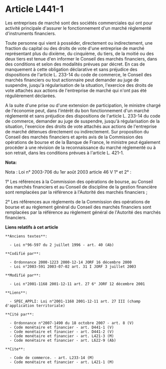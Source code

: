# Article L441-1

Les entreprises de marché sont des sociétés commerciales qui ont pour activité principale d'assurer le fonctionnement d'un
marché réglementé d'instruments financiers.

Toute personne qui vient à posséder, directement ou indirectement, une fraction du capital ou des droits de vote d'une
entreprise de marché représentant plus du dixième, du cinquième, du tiers, de la moitié ou des deux tiers est tenue d'en
informer le Conseil des marchés financiers, dans des conditions et selon des modalités prévues par décret. En cas de
manquement à cette obligation déclarative et sans préjudice des dispositions de l'article L. 233-14 du code de commerce, le
Conseil des marchés financiers ou tout actionnaire peut demander au juge de suspendre, jusqu'à régularisation de la
situation, l'exercice des droits de vote attachés aux actions de l'entreprise de marché qui n'ont pas été régulièrement
déclarées.

A la suite d'une prise ou d'une extension de participation, le ministre chargé de l'économie peut, dans l'intérêt du bon
fonctionnement d'un marché réglementé et sans préjudice des dispositions de l'article L. 233-14 du code de commerce, demander
au juge de suspendre, jusqu'à régularisation de la situation, l'exercice des droits de vote attachés aux actions de
l'entreprise de marché détenues directement ou indirectement. Sur proposition du Conseil des marchés financiers et après avis
de la Commission des opérations de bourse et de la Banque de France, le ministre peut également procéder à une révision de la
reconnaissance du marché réglementé ou à son retrait, dans les conditions prévues à l'article L. 421-1.

**Nota:**

Nota : Loi n° 2003-706 du 1er août 2003 article 46 V 1° et 2° :

1° Les références à la Commission des opérations de bourse, au Conseil des marchés financiers et au Conseil de discipline de
la gestion financière sont remplacées par la référence à l'Autorité des marchés financiers ;

2° Les références aux règlements de la Commission des opérations de bourse et au règlement général du Conseil des marchés
financiers sont remplacées par la référence au règlement général de l'Autorité des marchés financiers.

**Liens relatifs à cet article**

	**Anciens textes**:

	  - Loi n°96-597 du 2 juillet 1996 - art. 40 (Ab)

	**Codifié par**:

	  - Ordonnance 2000-1223 2000-12-14 JORF 16 décembre 2000
	  - Loi n°2003-591 2003-07-02 art. 31 I JORF 3 juillet 2003

	**Modifié par**:

	  - Loi n°2001-1168 2001-12-11 art. 27 6° JORF 12 décembre 2001

	**Liens**:

	  - SPEC_APPLI: Loi n°2001-1168 2001-12-11 art. 27 III (champ d'application territoriale)

	**Cité par**:

	  - Ordonnance n°2007-1490 du 18 octobre 2007 - art. 8 (V)
	  - Code monétaire et financier - art. D441-1 (V)
	  - Code monétaire et financier - art. D441-2 (V)
	  - Code monétaire et financier - art. L421-3 (M)
	  - Code monétaire et financier - art. L622-9 (Ab)

	**Cite**:

	  - Code de commerce. - art. L233-14 (M)
	  - Code monétaire et financier - art. L421-1 (M)
